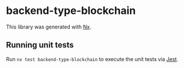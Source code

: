 # backend-type-blockchain

This library was generated with [Nx](https://nx.dev).

## Running unit tests

Run `nx test backend-type-blockchain` to execute the unit tests via [Jest](https://jestjs.io).
